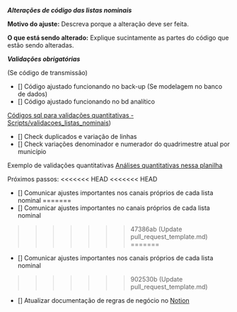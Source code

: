 _**Alterações de código das listas nominais**_

**Motivo do ajuste:**
Descreva porque a alteração deve ser feita.

**O que está sendo alterado:**
Explique sucintamente as partes do código que estão sendo alteradas.


_**Validações obrigatórias**_

(Se código de transmissão)
- [] Código ajustado funcionando no back-up
(Se modelagem no banco de dados)
- [] Código ajustado funcionando no bd analítico

[Códigos sql para validações quantitativas - Scripts/validacoes_listas_nominais](https://github.com/ImpulsoGov/bd/tree/b3e45be01efc4e82ce4985ed4df9af6d0f286a41/Scripts/validacoes_listas_nominais))
- [] Check duplicados e variação de linhas 
- [] Check variações denominador e numerador do quadrimestre atual por município 

Exemplo de validações quantitativas
[Análises quantitativas nessa planilha](https://docs.google.com/spreadsheets/d/16wIQONmHASLjEbpVE6aR3B9X3S6LHJ06kY1xXUU3kbY/edit#gid=788815878)

Próximos passos: 
<<<<<<< HEAD
<<<<<<< HEAD
- [] Comunicar ajustes importantes nos canais próprios de cada lista nominal
=======
- [] Comunicar ajustes importantes no canais próprios de cada lista nominal
>>>>>>> 47386ab (Update pull_request_template.md)
=======
- [] Comunicar ajustes importantes nos canais próprios de cada lista nominal
>>>>>>> 902530b (Update pull_request_template.md)
- [] Atualizar documentação de regras de negócio no [Notion](https://www.notion.so/impulsogov/Documenta-o-Listas-Nominais-8e919b380bc04783a02f2a74df9e81ce)  
